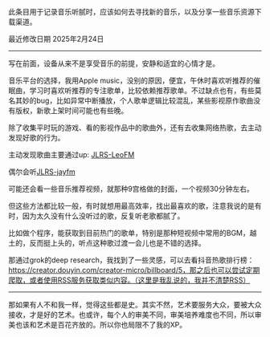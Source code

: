 此条目用于记录音乐听腻时，应该如何去寻找新的音乐，以及分享一些音乐资源下载渠道。

最近修改日期 2025年2月24日

---

写在前面，设备从来不是享受音乐的前提，安静和适宜的心情才是。

音乐平台的选择，我用Apple music，没别的原因，便宜，午休时喜欢听推荐的催眠曲，学习时喜欢听推荐的专注歌单，比较依赖推荐歌单。不过缺点也有，有些莫名其妙的bug，比如异常中断播放，个人歌单逻辑比较混乱，某些影视原作歌曲没有版权，新歌上架时间可能也有些晚。

除了收集平时玩的游戏、看的影视作品中的歌曲外，还有去收集网络热歌，去主动发现好歌的行为。

主动发现歌曲主要通过up: [JLRS-LeoFM](https://space.bilibili.com/3493093607213343/upload/video) 

偶尔会听[JLRS-jayfm](https://space.bilibili.com/3493082817366845/upload/video) 

可能还会看一些音乐推荐视频，就那种9宫格做的封面，一个视频30分钟左右。

但这些方法都比较一般，有时就想用最高效率，找出最喜欢的歌，注意我说的是有时，因为太久没有什么没听过的歌，反复听老歌都腻了。

比如做个程序，能获取到目前热门的歌单，特别是那种短视频中常用的BGM，越土的，反而挺上头的，听点这种歌过渡一会儿也是不错的选择。

那通过grok的deep research，我找到了一些灵感，可以去看抖音热歌排行榜：https://creator.douyin.com/creator-micro/billboard/5，那之后也可以尝试定期爬取，或者使用RSS服务获取类似内容。（这里是我乱说的，我并不清楚RSS）

---

那如果有人不和我一样，觉得这些都是史。其实不然，艺术要服务大众，要被大众接收，才是好的艺术。也或许，每个人的审美不同，审美培养难度也不同，所以审美也该和艺术是百花齐放的。所以你也局限不了我的XP。